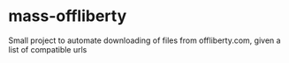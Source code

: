 # mass-offliberty

Small project to automate downloading of files from offliberty.com, given a list of compatible urls
